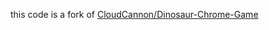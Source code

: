 this code is a fork of [CloudCannon/Dinosaur-Chrome-Game](https://github.com/ilmanfarabi/cse430-Dinosaur-Chrome-Game/tree/Fardin)
